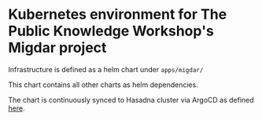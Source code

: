 # Kubernetes environment for The Public Knowledge Workshop's Migdar project

Infrastructure is defined as a helm chart under `apps/migdar/`

This chart contains all other charts as helm dependencies.

The chart is continuously synced to Hasadna cluster via ArgoCD as defined [here](https://github.com/hasadna/hasadna-k8s/blob/master/apps/hasadna-argocd/values-hasadna.yaml#L173).
